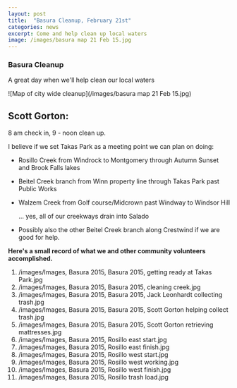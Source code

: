 ```yaml
---
layout: post
title:  "Basura Cleanup, February 21st"
categories: news
excerpt: Come and help clean up local waters
image: /images/basura map 21 Feb 15.jpg 
---
```


### Basura Cleanup

A great day when we'll help clean our local waters

![Map of city wide cleanup](/images/basura map 21 Feb 15.jpg)


## Scott Gorton:

8 am check in, 9 - noon clean up.

I believe if we set Takas Park as a meeting point we can plan on doing:

- Rosillo Creek from Windrock to Montgomery through Autumn Sunset and Brook Falls lakes

- Beitel Creek branch from Winn property line through Takas Park past Public Works

- Walzem Creek from Golf course/Midcrown past Windway to Windsor Hill

     ... yes, all of our creekways drain into Salado

- Possibly also the other Beitel Creek branch along Crestwind if we are good for help. 

**Here's a small record of what we and other community volunteers accomplished.**
1. /images/Images, Basura 2015, Basura 2015, getting ready at Takas Park.jpg 
2. /images/Images, Basura 2015, Basura 2015, cleaning creek.jpg 
3. /images/Images, Basura 2015, Basura 2015, Jack Leonhardt collecting trash.jpg
4. /images/Images, Basura 2015, Basura 2015, Scott Gorton helping collect trash.jpg
5. /images/Images, Basura 2015, Basura 2015, Scott Gorton retrieving mattresses.jpg
6. /images/Images, Basura 2015, Rosillo east start.jpg
7. /images/Images, Basura 2015, Rosillo east finish.jpg
8. /images/Images, Basura 2015, Rosillo west start.jpg
9. /images/Images, Basura 2015, Rosillo west working.jpg
10. /images/Images, Basura 2015, Rosillo west finish.jpg
11. /images/Images, Basura 2015, Rosillo trash load.jpg
